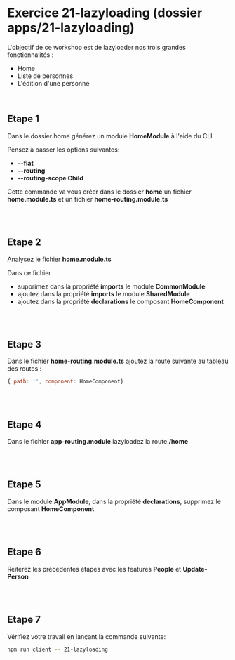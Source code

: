 # Exercice 21-lazyloading (dossier apps/21-lazyloading)

L'objectif de ce workshop est de lazyloader nos trois grandes fonctionnalités :
- Home
- Liste de personnes
- L'édition d'une personne

<br>

## Etape 1

Dans le dossier home générez un module **HomeModule** à l'aide du CLI

Pensez à passer les options suivantes:
- **--flat**
- **--routing**
- **--routing-scope Child**

Cette commande va vous créer dans le dossier **home** un fichier **home.module.ts** et un fichier **home-routing.module.ts**

<br><br>

## Etape 2

Analysez le fichier **home.module.ts**

Dans ce fichier
- supprimez dans la propriété **imports** le module **CommonModule**
- ajoutez dans la propriété **imports** le module **SharedModule**
- ajoutez dans la propriété **declarations** le composant **HomeComponent**

<br><br>

## Etape 3

Dans le fichier **home-routing.module.ts** ajoutez la route suivante au tableau des routes :
```javascript
{ path: '', component: HomeComponent}
```

<br><br>

## Etape 4

Dans le fichier **app-routing.module** lazyloadez la route **/home**

<br><br>

## Etape 5

Dans le module **AppModule**, dans la propriété **declarations**, supprimez le composant **HomeComponent**

<br><br>

## Etape 6

Réitérez les précédentes étapes avec les features **People** et **Update-Person** 

<br><br>

## Etape 7

Vérifiez votre travail en lançant la commande suivante:

```bash
npm run client -- 21-lazyloading
```

